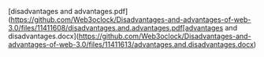 [disadvantages and advantages.pdf](https://github.com/Web3oclock/Disadvantages-and-advantages-of-web-3.0/files/11411608/disadvantages.and.advantages.pdf[advantages and disadvantages.docx](https://github.com/Web3oclock/Disadvantages-and-advantages-of-web-3.0/files/11411613/advantages.and.disadvantages.docx)

